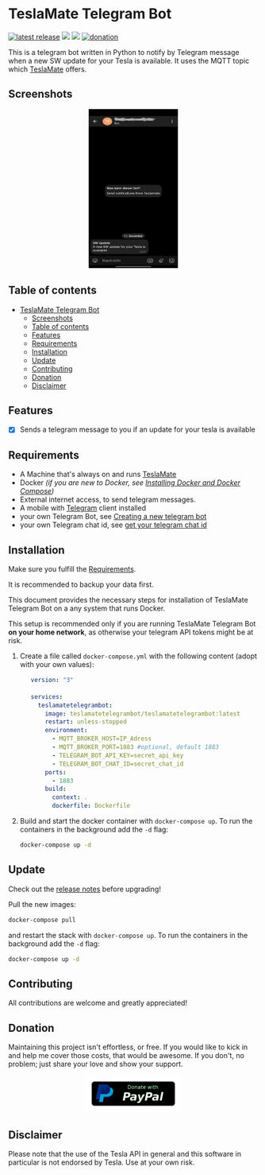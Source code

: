 # TeslaMate Telegram Bot

[![latest release](https://img.shields.io/github/v/release/JakobLichterfeld/TeslaMate_Telegram_Bot)](https://github.com/JakobLichterfeld/TeslaMate_Telegram_Bot/releases/latest)
[![](https://images.microbadger.com/badges/version/teslamatetelegrambot/teslamatetelegrambot.svg)](https://hub.docker.com/r/teslamatetelegrambot/teslamatetelegrambot)
[![](https://images.microbadger.com/badges/image/teslamatetelegrambot/teslamatetelegrambot.svg)](https://microbadger.com/images/teslamatetelegrambot/teslamatetelegrambot)
[![donation](https://img.shields.io/badge/Donate-PayPal-informational.svg?logo=paypal)](https://www.paypal.com/cgi-bin/webscr?cmd=_s-xclick&hosted_button_id=ZE9EHN48GYWMN&source=url)

This is a telegram bot written in Python to notify by Telegram message when a new SW update for your Tesla is available. It uses the MQTT topic which [TeslaMate](https://github.com/adriankumpf/teslamate) offers.

## Screenshots

<p align="center">
  <img src="screenshots/telegram_message_sw_update.jpg" alt="Telegram Message: SW Update available" title="telegram_message_sw_update" width="180" height="320" />
</p>

## Table of contents

- [TeslaMate Telegram Bot](#teslamate-telegram-bot)
  - [Screenshots](#screenshots)
  - [Table of contents](#table-of-contents)
  - [Features](#features)
  - [Requirements](#requirements)
  - [Installation](#installation)
  - [Update](#update)
  - [Contributing](#contributing)
  - [Donation](#donation)
  - [Disclaimer](#disclaimer)

## Features

- [x] Sends a telegram message to you if an update for your tesla is available

## Requirements

- A Machine that's always on and runs [TeslaMate](https://github.com/adriankumpf/teslamate)
- Docker _(if you are new to Docker, see [Installing Docker and Docker Compose](https://dev.to/rohansawant/installing-docker-and-docker-compose-on-the-raspberry-pi-in-5-simple-steps-3mgl))_
- External internet access, to send telegram messages.
- A mobile with [Telegram](https://telegram.org/) client installed
- your own Telegram Bot, see [Creating a new telegram bot](https://core.telegram.org/bots#6-botfather)
- your own Telegram chat id, see [get your telegram chat id](https://docs.influxdata.com/kapacitor/v1.5/event_handlers/telegram/#get-your-telegram-chat-id)

## Installation

Make sure you fulfill the [Requirements](#requirements).

It is recommended to backup your data first.

This document provides the necessary steps for installation of TeslaMate Telegram Bot on a any system that runs Docker.

This setup is recommended only if you are running TeslaMate Telegram Bot **on your home network**, as otherwise your telegram API tokens might be at risk.

1. Create a file called `docker-compose.yml` with the following content (adopt with your own values):

   ```yml title="docker-compose.yml"
      version: "3"

      services:
        teslamatetelegrambot:
          image: teslamatetelegrambot/teslamatetelegrambot:latest
          restart: unless-stopped
          environment:
            - MQTT_BROKER_HOST=IP_Adress
            - MQTT_BROKER_PORT=1883 #optional, default 1883
            - TELEGRAM_BOT_API_KEY=secret_api_key
            - TELEGRAM_BOT_CHAT_ID=secret_chat_id
          ports:
            - 1883
          build:
            context: .
            dockerfile: Dockerfile
   ```

2. Build and start the docker container with `docker-compose up`. To run the containers in the background add the `-d` flag:

   ```bash
   docker-compose up -d
   ```

## Update

Check out the [release notes](https://github.com/JakobLichterfeld/TeslaMate_Telegram_Bot/releases) before upgrading!

Pull the new images:

```bash
docker-compose pull
```

and restart the stack with `docker-compose up`. To run the containers in the background add the `-d` flag:

```bash
docker-compose up -d
```

## Contributing

All contributions are welcome and greatly appreciated!

## Donation

Maintaining this project isn't effortless, or free. If you would like to kick in and help me cover those costs, that would be awesome. If you don't, no problem; just share your love and show your support.

<p align="center">
  <a href="https://www.paypal.com/cgi-bin/webscr?cmd=_s-xclick&hosted_button_id=ZE9EHN48GYWMN&source=url">
    <img src="screenshots/paypal-donate-button.png" alt="Donate with PayPal" />
  </a>
</p>

## Disclaimer

Please note that the use of the Tesla API in general and this software in particular is not endorsed by Tesla. Use at your own risk.
